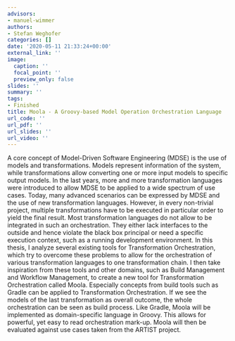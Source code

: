 ```yaml
---
advisors:
- manuel-wimmer
authors:
- Stefan Weghofer
categories: []
date: '2020-05-11 21:33:24+00:00'
external_link: ''
image:
  caption: ''
  focal_point: ''
  preview_only: false
slides: ''
summary: ''
tags:
- Finished
title: Moola - A Groovy-based Model Operation Orchestration Language
url_code: ''
url_pdf: ''
url_slides: ''
url_video: ''
---
```


A core concept of Model-Driven Software Engineering (MDSE) is the use of models and transformations. Models represent information of the system, while transformations allow converting one or more input models to specific output models. In the last years, more and more transformation languages were introduced to allow MDSE to be applied to a wide spectrum of use cases. Today, many advanced scenarios can be expressed by MDSE and the use of new transformation languages. However, in every non-trivial project, multiple transformations have to be executed in particular order to yield the final result. Most transformation languages do not allow to be integrated in such an orchestration. They either lack interfaces to the outside and hence violate the black box principal or need a specific execution context, such as a running development environment. In this thesis, I analyze several existing tools for Transformation Orchestration, which try to overcome these problems to allow for the orchestration of various transformation languages to one transformation chain. I then take inspiration from these tools and other domains, such as Build Management and Workflow Management, to create a new tool for Transformation Orchestration called Moola. Especially concepts from build tools such as Gradle can be applied to Transformation Orchestration. If we see the models of the last transformation as overall outcome, the whole orchestration can be seen as build process. Like Gradle, Moola will be implemented as domain-specific language in Groovy. This allows for powerful, yet easy to read orchestration mark-up. Moola will then be evaluated against use cases taken from the ARTIST project.